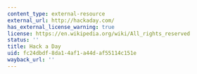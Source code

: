 ```yaml
---
content_type: external-resource
external_url: http://hackaday.com/
has_external_license_warning: true
license: https://en.wikipedia.org/wiki/All_rights_reserved
status: ''
title: Hack a Day
uid: fc24dbdf-8da1-4af1-a44d-af55114c151e
wayback_url: ''
---
```


